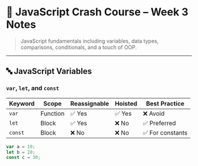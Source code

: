 ### ### 
# 📘 JavaScript Crash Course – Week 3 Notes

> JavaScript fundamentals including variables, data types, comparisons, conditionals, and a touch of OOP.

---

## 🔤 JavaScript Variables

### `var`, `let`, and `const`

| Keyword | Scope       | Reassignable | Hoisted | Best Practice |
|---------|-------------|--------------|---------|----------------|
| `var`   | Function    | ✅ Yes        | ✅ Yes  | ❌ Avoid        |
| `let`   | Block       | ✅ Yes        | ❌ No   | ✅ Preferred     |
| `const` | Block       | ❌ No         | ❌ No   | ✅ For constants |

```js
var a = 10;
let b = 20;
const c = 30;

